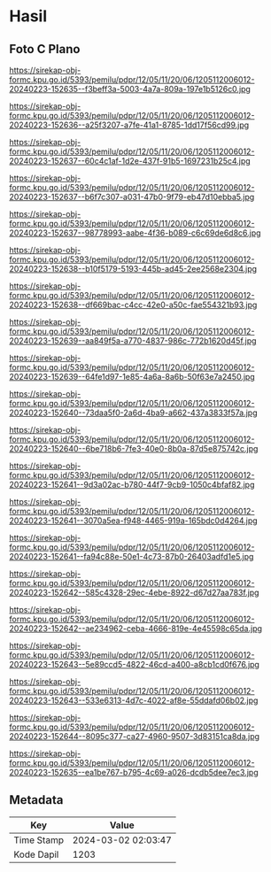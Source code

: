 # Hasil

## Foto C Plano

https://sirekap-obj-formc.kpu.go.id/5393/pemilu/pdpr/12/05/11/20/06/1205112006012-20240223-152635--f3beff3a-5003-4a7a-809a-197e1b5126c0.jpg

https://sirekap-obj-formc.kpu.go.id/5393/pemilu/pdpr/12/05/11/20/06/1205112006012-20240223-152636--a25f3207-a7fe-41a1-8785-1dd17f56cd99.jpg

https://sirekap-obj-formc.kpu.go.id/5393/pemilu/pdpr/12/05/11/20/06/1205112006012-20240223-152637--60c4c1af-1d2e-437f-91b5-1697231b25c4.jpg

https://sirekap-obj-formc.kpu.go.id/5393/pemilu/pdpr/12/05/11/20/06/1205112006012-20240223-152637--b6f7c307-a031-47b0-9f79-eb47d10ebba5.jpg

https://sirekap-obj-formc.kpu.go.id/5393/pemilu/pdpr/12/05/11/20/06/1205112006012-20240223-152637--98778993-aabe-4f36-b089-c6c69de6d8c6.jpg

https://sirekap-obj-formc.kpu.go.id/5393/pemilu/pdpr/12/05/11/20/06/1205112006012-20240223-152638--b10f5179-5193-445b-ad45-2ee2568e2304.jpg

https://sirekap-obj-formc.kpu.go.id/5393/pemilu/pdpr/12/05/11/20/06/1205112006012-20240223-152638--df669bac-c4cc-42e0-a50c-fae554321b93.jpg

https://sirekap-obj-formc.kpu.go.id/5393/pemilu/pdpr/12/05/11/20/06/1205112006012-20240223-152639--aa849f5a-a770-4837-986c-772b1620d45f.jpg

https://sirekap-obj-formc.kpu.go.id/5393/pemilu/pdpr/12/05/11/20/06/1205112006012-20240223-152639--64fe1d97-1e85-4a6a-8a6b-50f63e7a2450.jpg

https://sirekap-obj-formc.kpu.go.id/5393/pemilu/pdpr/12/05/11/20/06/1205112006012-20240223-152640--73daa5f0-2a6d-4ba9-a662-437a3833f57a.jpg

https://sirekap-obj-formc.kpu.go.id/5393/pemilu/pdpr/12/05/11/20/06/1205112006012-20240223-152640--6be718b6-7fe3-40e0-8b0a-87d5e875742c.jpg

https://sirekap-obj-formc.kpu.go.id/5393/pemilu/pdpr/12/05/11/20/06/1205112006012-20240223-152641--9d3a02ac-b780-44f7-9cb9-1050c4bfaf82.jpg

https://sirekap-obj-formc.kpu.go.id/5393/pemilu/pdpr/12/05/11/20/06/1205112006012-20240223-152641--3070a5ea-f948-4465-919a-165bdc0d4264.jpg

https://sirekap-obj-formc.kpu.go.id/5393/pemilu/pdpr/12/05/11/20/06/1205112006012-20240223-152641--fa94c88e-50e1-4c73-87b0-26403adfd1e5.jpg

https://sirekap-obj-formc.kpu.go.id/5393/pemilu/pdpr/12/05/11/20/06/1205112006012-20240223-152642--585c4328-29ec-4ebe-8922-d67d27aa783f.jpg

https://sirekap-obj-formc.kpu.go.id/5393/pemilu/pdpr/12/05/11/20/06/1205112006012-20240223-152642--ae234962-ceba-4666-819e-4e45598c65da.jpg

https://sirekap-obj-formc.kpu.go.id/5393/pemilu/pdpr/12/05/11/20/06/1205112006012-20240223-152643--5e89ccd5-4822-46cd-a400-a8cb1cd0f676.jpg

https://sirekap-obj-formc.kpu.go.id/5393/pemilu/pdpr/12/05/11/20/06/1205112006012-20240223-152643--533e6313-4d7c-4022-af8e-55ddafd06b02.jpg

https://sirekap-obj-formc.kpu.go.id/5393/pemilu/pdpr/12/05/11/20/06/1205112006012-20240223-152644--8095c377-ca27-4960-9507-3d83151ca8da.jpg

https://sirekap-obj-formc.kpu.go.id/5393/pemilu/pdpr/12/05/11/20/06/1205112006012-20240223-152635--ea1be767-b795-4c69-a026-dcdb5dee7ec3.jpg


## Metadata

| Key        | Value               |
| ---------- | ------------------- |
| Time Stamp | 2024-03-02 02:03:47 |
| Kode Dapil | 1203                |



